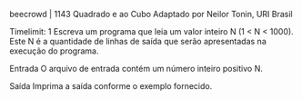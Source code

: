 beecrowd | 1143
Quadrado e ao Cubo
Adaptado por Neilor Tonin, URI  Brasil

Timelimit: 1
Escreva um programa que leia um valor inteiro N (1 < N < 1000). Este N é a quantidade de linhas de saída que serão apresentadas na execução do programa.

Entrada
O arquivo de entrada contém um número inteiro positivo N.

Saída
Imprima a saída conforme o exemplo fornecido.